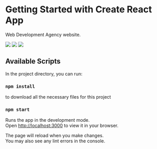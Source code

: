 # Getting Started with Create React App

Web Development Agency website.

<div>
<img src="https://user-images.githubusercontent.com/44949877/201669961-c9d450eb-fbcd-4da2-9e6c-2d474fec35bf.png" />
<img src="https://user-images.githubusercontent.com/44949877/201669992-850a4043-fd7a-474a-a37c-f3cb9abc63ea.png" />
<img src="https://user-images.githubusercontent.com/44949877/201669981-7cca0ea4-c6a1-4328-8e7e-c41bb337286b.png" />
</div>

## Available Scripts

In the project directory, you can run:

### `npm install`

to download all the necessary files for this project

### `npm start`

Runs the app in the development mode.\
Open [http://localhost:3000](http://localhost:3000) to view it in your browser.

The page will reload when you make changes.\
You may also see any lint errors in the console.
